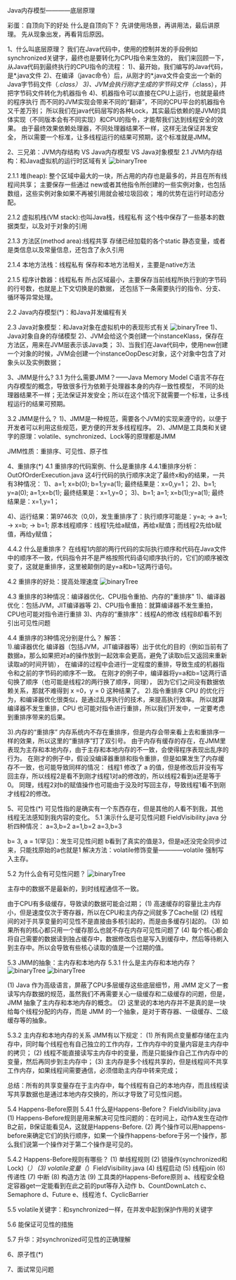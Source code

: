 Java内存模型————底层原理

彩蛋：自顶向下的好处
什么是自顶向下？
先讲使用场景，再讲用法，最后讲原理。
先从现象出发，再看背后原因。

1、什么叫底层原理？
我们在Java代码中，使用的控制并发的手段例如synchronized关键字，最终也是要转化为CPU指令来生效的，
我们来回顾一下，从Java代码到最终执行的CPU指令的流程： 
1)、最开始，我们编写的Java代码，是*.java文件 
2)、在编译（javac命令）后，从刚才的*.java文件会变出一个新的Java字节码文件（*.class） 
3)、JVM会执行刚才生成的字节码文件（*.class），并把字节码文件转化为机器指令 
4)、机器指令可以直接在CPU上运行，也就是最终的程序执行 
而不同的JVM实现会带来不同的“翻译”，不同的CPU平台的机器指令又千差万别；
所以我们在java代码层写的各种Lock，其实最后依赖的是JVM的具体实现（不同版本会有不同实现）和CPU的指令，才能帮我们达到线程安全的效果。
由于最终效果依赖处理器，不同处理器结果不一样，这样无法保证并发安全，
所以需要一个标准，让多线程运行的结果可预期，这个标准就是JMM。

2、三兄弟：JVM内存结构 VS Java内存模型 VS Java对象模型
2.1 JVM内存结构：和Java虚拟机的运行时区域有关
![binaryTree](../img/JVM内存结构.png "binaryTree")

2.1.1 堆(heap): 整个区域中最大的一块，所占用的内存也是最多的，并且在所有线程间共享；
主要保存一些通过 new或者其他指令所创建的一些实例对象，也包括数组，这些实例对象如果不再被引用就会被垃圾回收；
堆的优势在运行时动态分配。

2.1.2 虚拟机栈(VM stack):也叫Java栈，线程私有
这个栈中保存了一些基本的数据类型，以及对于对象的引用

2.1.3 方法区(method area):线程共享
存储已经加载的各个static 静态变量，或者是类信息以及常量信息，还包含了永久引用

2.1.4 本地方法栈：线程私有
保存和本地方法相关，主要是native方法

2.1.5 程序计数器：线程私有
所占区域最小，主要保存当前线程所执行到的字节码的行号数，也就是上下文切换是的数据， 
还包括下一条需要执行的指令、分支、循环等异常处理。

2.2 Java内存模型(*)：和Java并发编程有关

2.3 Java对象模型：和Java对象在虚拟机中的表现形式有关
![binaryTree](../img/Java对象模型.png "binaryTree")
1)、Java对象自身的存储模型
2)、JVM会给这个类创建一个instanceKlass，保存在方法区，用来在JVM层表示该Java类；
3)、当我们在Java代码中，使用new创建一个对象的时候，JVM会创建一个instanceOopDesc对象，这个对象中包含了对象头以及实例数据；

3、JMM是什么?
3.1 为什么需要JMM？——Java Memory Model
C语言不存在内存模型的概念，导致很多行为依赖于处理器本身的内存一致性模型，
不同的处理器结果不一样；无法保证并发安全；所以在这个情况下就需要一个标准，让多线程运行的结果可预期。

3.2 JMM是什么？
1)、JMM是一种规范，需要各个JVM的实现来遵守的，以便于开发者可以利用这些规范，更方便的开发多线程程序。
2)、JMM是工具类和关键字的原理：volatile、synchronized、Lock等的原理都是JMM

JMM性质：重排序、可见性、原子性

4、重排序(*)
4.1 重排序的代码案例、什么是重排序
4.4.1重排序分析：OutOfOrderExecution.java
这4行代码的执行顺序决定了最终x和y的结果，一共有3种情况：
1)、a=1; x=b(0); b=1;y=a(1); 最终结果是：x=0,y=1；
2)、b=1; y=a(0); a=1;x=b(1); 最终结果是：x=1,y=0；
3)、b=1; a=1; x=b(1);y=a(1); 最终结果是：x=1,y=1；

4)、运行结果：第9746次（0,0)，发生重排序了：执行顺序可能是：y=a; -> a=1; -> x=b; -> b=1;
原本线程顺序：线程1先给a赋值，再给x赋值；而线程2先给b赋值，再给y赋值；

4.4.2 什么是重排序？
在线程1内部的两行代码的实际执行顺序和代码在Java文件中的顺序不一致，代码指令并不是严格按照代码语句顺序执行的，它们的顺序被改变了，这就是重排序，这里被颠倒的是y=a和b=1这两行语句。

4.2 重排序的好处：提高处理速度
![binaryTree](../img/重排序好处.png "binaryTree")

4.3 重排序的3种情况：编译器优化、CPU指令重拍、内存的"重排序"
1)、编译器优化：包括JVM，JIT编译器等
2)、CPU指令重拍：就算编译器不发生重拍，CPU也可能对指令进行重排
3)、内存的“重排序”：线程A的修改 线程B却看不到 引出可见性问题

4.4 重排序的3种情况分别是什么？ 
解答：  
1).编译器优化 编译器（包括JVM，JIT编译器等）出于优化的目的（例如当前有了数据a，那么如果把对a的操作放到一起效率会更高，避免了读取b后又返回来重新读取a的时间开销），
在编译的过程中会进行一定程度的重排，导致生成的机器指令和之前的字节码的顺序不一致。
 在刚才的例子中，编译器将y=a和b=1这两行语句换了顺序（也可能是线程2的两行换了顺序，同理），
 因为它们之间没有数据依赖关系，那就不难得到 x =0，y = 0 这种结果了。 
2).指令重排序 CPU 的优化行为，和编译器优化很类似，是通过乱序执行的技术，来提高执行效率。
 所以就算编译器不发生重排，CPU 也可能对指令进行重排，所以我们开发中，一定要考虑到重排序带来的后果。 
 
3).内存的“重排序” 内存系统内不存在重排序，但是内存会带来看上去和重排序一样的效果，所以这里的“重排序”打了双引号。
 由于内存有缓存的存在，在JMM里表现为主存和本地内存，由于主存和本地内存的不一致，会使得程序表现出乱序的行为。
 在刚才的例子中，假设没编译器重排和指令重排，但是如果发生了内存缓存不一致，也可能导致同样的情况：
 线程1 修改了 a 的值，但是修改后并没有写回主存，所以线程2是看不到刚才线程1对a的修改的，所以线程2看到a还是等于0。
 同理，线程2对b的赋值操作也可能由于没及时写回主存，导致线程1看不到刚才线程2的修改。

5、可见性(*)
可见性指的是确实有一个东西存在，但是其他的人看不到我，其他线程无法感知到我内容的变化。
5.1 演示什么是可见性问题
FieldVisibility.java
分析四种情况：
a=3,b=2
a=1,b=2
a=3,b=3

b= 3, a = 1(罕见)：发生可见性问题
b看到了真实的值是3，但是a还没完全同步过来，只能找原始的a也就是1
解决方法：volatile修饰变量————volatile 强制写入主存。

5.2 为什么会有可见性问题？
![binaryTree](../img/为什么会有可见性问题.png "binaryTree")

主存中的数据不是最新的，到时线程通信不一致。

由于CPU有多级缓存，导致读的数据可能会过期；
  (1) 高速缓存的容量比主内存小，但是速度仅次于寄存器，所以在CPU和主内存之间就多了Cache层
  (2) 线程间的对于共享变量的可见性不是直接由多核引起的，而是由多缓存引起的。
  (3) 如果所有的核心都只用一个缓存那么也就不存在内存可见性问题了
  (4) 每个核心都会将自己需要的数据读到独占缓存中，数据修改后也是写入到缓存中，然后等待刷入到主存中。所以会导致有些核心读取的值是一个过期的值。
  
5.3 JMM的抽象：主内存和本地内存
5.3.1 什么是主内存和本地内存？
![binaryTree](../img/主内存和本地内存.png "binaryTree")
![binaryTree](../img/主内存和本地内存2.png "binaryTree")

(1) Java 作为高级语言，屏蔽了CPU多层缓存这些底层细节，用 JMM 定义了一套读写内存数据的规范，虽然我们不再需要关心一级缓存和二级缓存的问题，但是，JMM 抽象了主内存和本地内存的概念。 
(2) 这里说的本地内存并不是真的是一块给每个线程分配的内存，而是 JMM 的一个抽象，是对于寄存器、一级缓存、二级缓存等的抽象。

5.3.2 主内存和本地内存的关系
JMM有以下规定：
(1) 所有网点变量都存储在主内存中，同时每个线程也有自己独立的工作内存，工作内存中的变量内容是主内存中的拷贝；
(2) 线程不能直接读写主内存中的变量，而是只能操作自己工作内存中的变量，然后再同步到主内存中；
(3) 主内存是多个线程共享的，但是线程间不共享工作内存，如果线程间需要通信，必须借助主内存中转来完成；

总结：所有的共享变量存在于主内存中，每个线程有自己的本地内存，而且线程读写共享数据也是通过本地内存交换的，所以才导致了可见性问题。

5.4 Happens-Before原则
5.4.1 什么是Happens-Before？
FieldVisibility.java
(1) Happens-Before规则是用来解决可见性问题的：在时间上，动作A发生在动作B之前，B保证能看见A，这就是Happens-Before.
(2) 两个操作可以用happens-before来确定它们的执行顺序，如果一个操作happens-before于另一个操作，那么我们说第一个操作对于第二个操作是可见的。

5.4.2 Happens-Before规则有哪些？
(1) 单线程规则
(2) 锁操作(synchronized和Lock)（*）
(3) volatile变量（*）FieldVisibility.java
(4) 线程启动
(5) 线程join
(6) 传递性
(7) 中断
(8) 构造方法
(9) 工具类的Happens-Before原则
  a、线程安全稳定容器get一定能看到在此之前的put等存入动作
  b、CountDownLatch
  c、Semaphore
  d、Future
  e、线程池
  f、CyclicBarrier

5.5 volatile关键字：和synchronized一样，在并发中起到保护作用的关键字

5.6 能保证可见性的措施

5.7 升华：对synchronized可见性的正确理解

6、原子性(*)

7、面试常见问题
